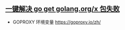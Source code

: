 ## [一键解决 go get golang.org/x 包失败](https://gocn.vip/topics/9643#GOPROXY%20%E7%8E%AF%E5%A2%83%E5%8F%98%E9%87%8F)

- GOPROXY 环境变量 https://goproxy.io/zh/